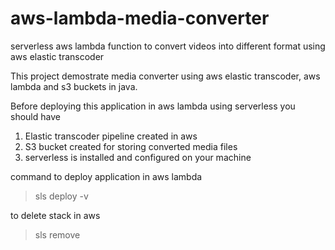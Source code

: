 # aws-lambda-media-converter
serverless aws lambda function to convert videos into different format using aws elastic transcoder


This project demostrate media converter using aws elastic transcoder, aws lambda and s3 buckets in java.

Before deploying this application in aws lambda using serverless you should have

1. Elastic transcoder pipeline created in aws
2. S3 bucket created for storing converted media files
3. serverless is installed and configured on your machine

command to deploy application in aws lambda
> sls deploy -v

to delete stack in aws
> sls remove
